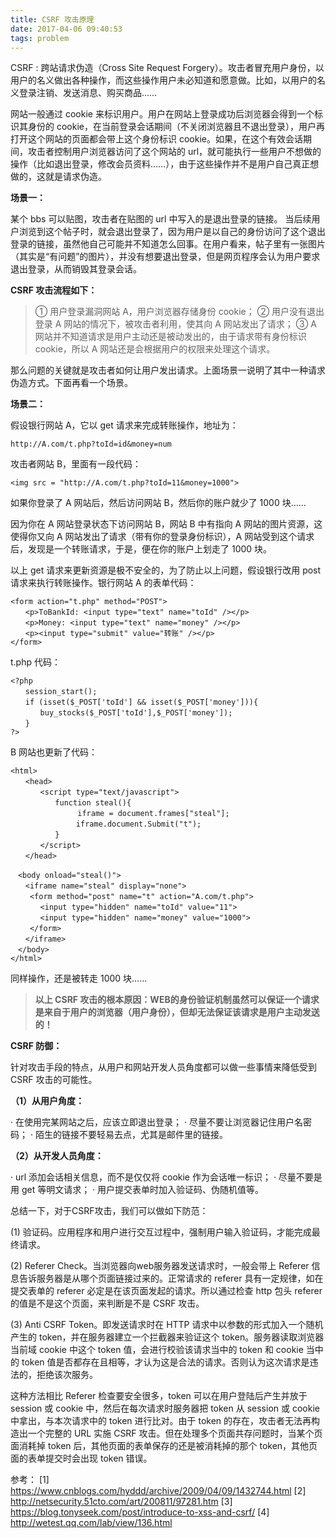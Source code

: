 ```yaml
---
title: CSRF 攻击原理
date: 2017-04-06 09:40:53
tags: problem
---
```


CSRF : 跨站请求伪造（Cross Site Request Forgery）。攻击者冒充用户身份，以用户的名义做出各种操作，而这些操作用户未必知道和愿意做。比如，以用户的名义登录注销、发送消息、购买商品……

<!-- more -->

网站一般通过 cookie 来标识用户。用户在网站上登录成功后浏览器会得到一个标识其身份的 cookie，在当前登录会话期间（不关闭浏览器且不退出登录），用户再打开这个网站的页面都会带上这个身份标识 cookie。如果，在这个有效会话期间，攻击者控制用户浏览器访问了这个网站的 url，就可能执行一些用户不想做的操作（比如退出登录，修改会员资料……），由于这些操作并不是用户自己真正想做的，这就是请求伪造。

**场景一：**

某个 bbs 可以贴图，攻击者在贴图的 url 中写入的是退出登录的链接。 当后续用户浏览到这个帖子时，就会退出登录了，因为用户是以自己的身份访问了这个退出登录的链接，虽然他自己可能并不知道怎么回事。在用户看来，帖子里有一张图片（其实是“有问题”的图片），并没有想要退出登录，但是网页程序会认为用户要求退出登录，从而销毁其登录会话。

**CSRF 攻击流程如下：**

> ① 用户登录漏洞网站 A，用户浏览器存储身份 cookie；
> ② 用户没有退出登录 A 网站的情况下，被攻击者利用，使其向 A 网站发出了请求；
> ③ A 网站并不知道请求是用户主动还是被动发出的，由于请求带有身份标识 cookie，所以 A 网站还是会根据用户的权限来处理这个请求。

那么问题的关键就是攻击者如何让用户发出请求。上面场景一说明了其中一种请求伪造方式。下面再看一个场景。

**场景二：**

假设银行网站 A，它以 get 请求来完成转账操作，地址为：

```
http://A.com/t.php?toId=id&money=num
```

攻击者网站 B，里面有一段代码：

```
<img src = "http://A.com/t.php?toId=11&money=1000">
```

如果你登录了 A 网站后，然后访问网站 B，然后你的账户就少了 1000 块……

因为你在 A 网站登录状态下访问网站 B，网站 B 中有指向 A 网站的图片资源，这使得你又向 A 网站发出了请求（带有你的登录身份标识），A 网站受到这个请求后，发现是一个转账请求，于是，便在你的账户上划走了 1000 块。

以上 get 请求来更新资源是极不安全的，为了防止以上问题，假设银行改用 post 请求来执行转账操作。银行网站 A 的表单代码：

```
<form action="t.php" method="POST">
　　<p>ToBankId: <input type="text" name="toId" /></p>
　　<p>Money: <input type="text" name="money" /></p>
　　<p><input type="submit" value="转账" /></p>
</form>
```

t.php 代码：

```
<?php
　　session_start();
　　if (isset($_POST['toId'] && isset($_POST['money'])){
　　　　buy_stocks($_POST['toId'],$_POST['money']);
　　}
?>
```

B 网站也更新了代码：

```
<html>
　　<head>
　　　　<script type="text/javascript">
　　　　　　function steal(){
          　　　iframe = document.frames["steal"];
　　     　　   iframe.document.Submit("t");
　　　　　　}
　　　　</script>
　　</head>

　<body onload="steal()">
　　<iframe name="steal" display="none">
　　 <form method="post" name="t" action="A.com/t.php">
　　　　<input type="hidden" name="toId" value="11">
　　　　<input type="hidden" name="money" value="1000">
　　 </form>
　　</iframe>
　</body>
</html>
```

同样操作，还是被转走 1000 块……

> **以上 CSRF 攻击的根本原因：WEB的身份验证机制虽然可以保证一个请求是来自于用户的浏览器（用户身份），但却无法保证该请求是用户主动发送的！**

**CSRF 防御：**

针对攻击手段的特点，从用户和网站开发人员角度都可以做一些事情来降低受到 CSRF 攻击的可能性。

**（1）从用户角度：**

· 在使用完某网站之后，应该立即退出登录；
· 尽量不要让浏览器记住用户名密码；
· 陌生的链接不要轻易去点，尤其是邮件里的链接。

**（2）从开发人员角度：**

· url 添加会话相关信息，而不是仅仅将 cookie 作为会话唯一标识；
· 尽量不要是用 get 等明文请求；
· 用户提交表单时加入验证码、伪随机值等。

总结一下，对于CSRF攻击，我们可以做如下防范：

(1) 验证码。应用程序和用户进行交互过程中，强制用户输入验证码，才能完成最终请求。

(2) Referer Check。当浏览器向web服务器发送请求时，一般会带上 Referer 信息告诉服务器是从哪个页面链接过来的。正常请求的 referer 具有一定规律，如在提交表单的 referer 必定是在该页面发起的请求。所以通过检查 http 包头 referer 的值是不是这个页面，来判断是不是 CSRF 攻击。

(3) Anti CSRF Token。即发送请求时在 HTTP 请求中以参数的形式加入一个随机产生的 token，并在服务器建立一个拦截器来验证这个 token。服务器读取浏览器当前域 cookie 中这个 token 值，会进行校验该请求当中的 token 和 cookie 当中的 token 值是否都存在且相等，才认为这是合法的请求。否则认为这次请求是违法的，拒绝该次服务。

这种方法相比 Referer 检查要安全很多，token 可以在用户登陆后产生并放于 session 或 cookie 中，然后在每次请求时服务器把 token 从 session 或 cookie 中拿出，与本次请求中的 token 进行比对。由于 token 的存在，攻击者无法再构造出一个完整的 URL 实施 CSRF 攻击。但在处理多个页面共存问题时，当某个页面消耗掉 token 后，其他页面的表单保存的还是被消耗掉的那个 token，其他页面的表单提交时会出现 token 错误。 



参考：
[1] https://www.cnblogs.com/hyddd/archive/2009/04/09/1432744.html
[2] http://netsecurity.51cto.com/art/200811/97281.htm
[3] https://blog.tonyseek.com/post/introduce-to-xss-and-csrf/
[4] http://wetest.qq.com/lab/view/136.html